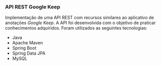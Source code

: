 ### API REST Google Keep

Implementação de uma API REST com recursos similares ao aplicativo de anotações _Google Keep_. A API foi desenvolvida com o objetivo de praticar conhecimentos adquiridos. Foram utilizados as seguintes tecnologias:

- Java
- Apache Maven
- Spring Boot 
- Spring Data JPA
- MySQL
